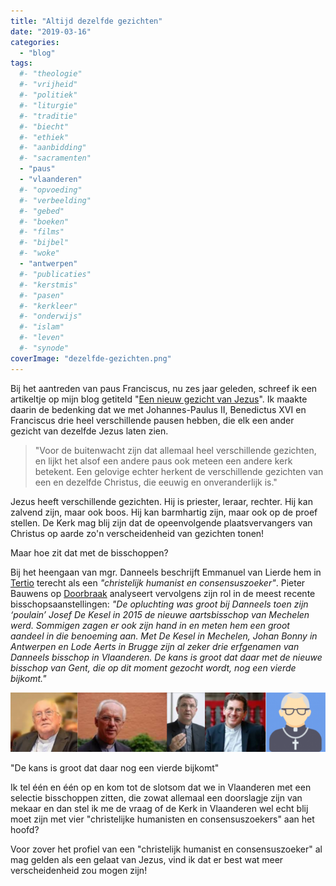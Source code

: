 ```yaml
---
title: "Altijd dezelfde gezichten"
date: "2019-03-16"
categories: 
  - "blog"
tags:
  #- "theologie"
  #- "vrijheid"
  #- "politiek"
  #- "liturgie"
  #- "traditie"
  #- "biecht"
  #- "ethiek"
  #- "aanbidding"
  #- "sacramenten"
  - "paus"
  - "vlaanderen"
  #- "opvoeding"
  #- "verbeelding"
  #- "gebed"
  #- "boeken"
  #- "films"
  #- "bijbel"
  #- "woke"
  - "antwerpen"
  #- "publicaties"
  #- "kerstmis"
  #- "pasen"
  #- "kerkleer"
  #- "onderwijs"
  #- "islam"
  #- "leven"
  #- "synode"
coverImage: "dezelfde-gezichten.png"
---
```


Bij het aantreden van paus Franciscus, nu zes jaar geleden, schreef ik een artikeltje op mijn blog getiteld "[Een nieuw gezicht van Jezus](/blog/een-nieuw-gezicht-van-jezus/)". Ik maakte daarin de bedenking dat we met Johannes-Paulus II, Benedictus XVI en Franciscus drie heel verschillende pausen hebben, die elk een ander gezicht van dezelfde Jezus laten zien.  

> "Voor de buitenwacht zijn dat allemaal heel verschillende gezichten, en lijkt het alsof een andere paus ook meteen een andere kerk betekent. Een gelovige echter herkent de verschillende gezichten van een en dezelfde Christus, die eeuwig en onveranderlijk is."  

Jezus heeft verschillende gezichten. Hij is priester, leraar, rechter. Hij kan zalvend zijn, maar ook boos. Hij kan barmhartig zijn, maar ook op de proef stellen. De Kerk mag blij zijn dat de opeenvolgende plaatsvervangers van Christus op aarde zo'n verscheidenheid van gezichten tonen!

Maar hoe zit dat met de bisschoppen?  

Bij het heengaan van mgr. Danneels beschrijft Emmanuel van Lierde hem in [Tertio](https://www.tertio.be/magazines/996/artikels/Afscheid%20van%20christelijk%20humanist%20en%20consensuszoeker#.XIpI-bAXLkM.twitter) terecht als een _"christelijk humanist en consensuszoeker"_. Pieter Bauwens op [Doorbraak](https://doorbraak.be/danneels-kardinaal-van-zijn-tijd/amp/?utm_term=Autofeed&utm_medium=Social&utm_source=Twitter&__twitter_impression=true) analyseert vervolgens zijn rol in de meest recente bisschopsaanstellingen: _"De opluchting was groot bij Danneels toen zijn ‘poulain’ Josef De Kesel in 2015 de nieuwe aartsbisschop van Mechelen werd. Sommigen zagen er ook zijn hand in en meten hem een groot aandeel in die benoeming aan. Met De Kesel in Mechelen, Johan Bonny in Antwerpen en Lode Aerts in Brugge zijn al zeker drie erfgenamen van Danneels bisschop in Vlaanderen. De kans is groot dat daar met de nieuwe bisschop van Gent, die op dit moment gezocht wordt, nog een vierde bijkomt."_  

![](images/dezelfde-gezichten-700x132.png)

"De kans is groot dat daar nog een vierde bijkomt"

Ik tel één en één op en kom tot de slotsom dat we in Vlaanderen met een selectie bisschoppen zitten, die zowat allemaal een doorslagje zijn van mekaar en dan stel ik me de vraag of de Kerk in Vlaanderen wel echt blij moet zijn met vier "christelijke humanisten en consensuszoekers" aan het hoofd?  

Voor zover het profiel van een "christelijk humanist en consensuszoeker" al mag gelden als een gelaat van Jezus, vind ik dat er best wat meer verscheidenheid zou mogen zijn!
